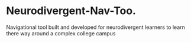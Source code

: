 # Neurodivergent-Nav-Too.
Navigational tool built and developed for neurodivergent learners to learn there way around a complex college campus

